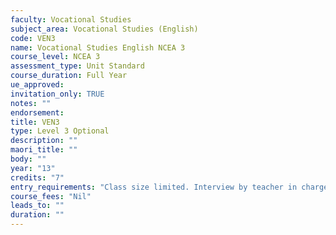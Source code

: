 ```yaml
---
faculty: Vocational Studies
subject_area: Vocational Studies (English)
code: VEN3
name: Vocational Studies English NCEA 3
course_level: NCEA 3
assessment_type: Unit Standard
course_duration: Full Year
ue_approved: 
invitation_only: TRUE
notes: ""
endorsement: 
title: VEN3
type: Level 3 Optional
description: ""
maori_title: ""
body: ""
year: "13"
credits: "7"
entry_requirements: "Class size limited. Interview by teacher in charge required."
course_fees: "Nil"
leads_to: ""
duration: ""
---
```

